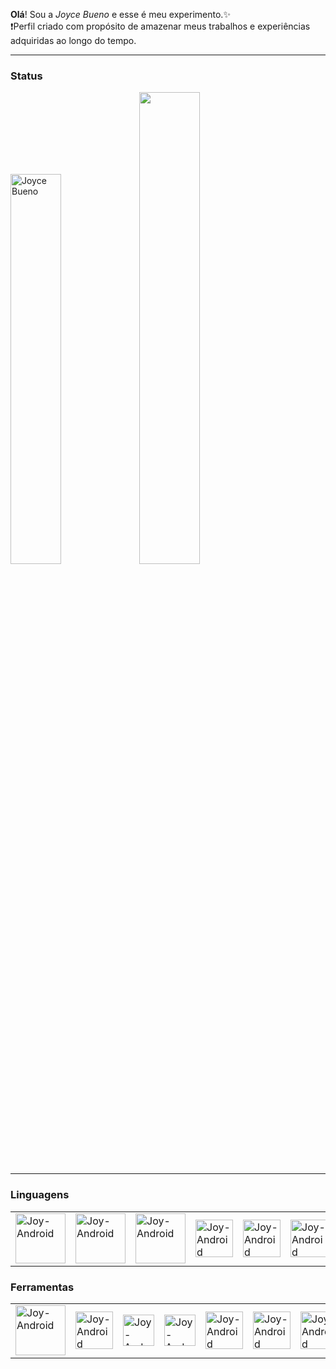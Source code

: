 

**Olá**! Sou a *Joyce Bueno* e esse é meu experimento.✨<br/>
❗Perfil criado com propósito de amazenar meus trabalhos e experiências adquiridas ao longo do tempo.<hr/> 


### Status
<div>
 <img width="40%" src="https://github-readme-stats.vercel.app/api?username=joycebueno&show_icons=true&theme=dracula" alt="Joyce Bueno" />
 <img width="44%" src="https://github-readme-stats.vercel.app/api/top-langs/?username=joycebueno&layout=compact&langs_count=16&theme=dracula" /> 
</div>

<hr/>

### Linguagens
<table cellspan="0" collspan="0" width="100">
  <tr>
    <td>
      <img align="center" alt="Joy-Android" height="auto" width="80"  src="https://cdn.jsdelivr.net/gh/devicons/devicon@latest/icons/java/java-original-wordmark.svg">
     </td>
    <td>
      <img align="center" alt="Joy-Android" height="auto" width="80"  src="https://cdn.jsdelivr.net/gh/devicons/devicon@latest/icons/xml/xml-original.svg">
     </td>
    <td>
       <img align="center" alt="Joy-Android" height="auto" width="80"  src="https://cdn.jsdelivr.net/gh/devicons/devicon@latest/icons/kotlin/kotlin-original-wordmark.svg">
     </td>
     <td>
      <img align="center" alt="Joy-Android" height="auto" width="60"  src="https://cdn.jsdelivr.net/gh/devicons/devicon@latest/icons/javascript/javascript-original.svg">
     </td>
     <td>
      <img align="center" alt="Joy-Android" height="auto" width="60"  src="https://cdn.jsdelivr.net/gh/devicons/devicon@latest/icons/html5/html5-original-wordmark.svg">
     </td>
     <td>
       <img align="center" alt="Joy-Android" height="auto" width="60"  src="https://cdn.jsdelivr.net/gh/devicons/devicon@latest/icons/git/git-original-wordmark.svg">
     </td>
  </tr>
</table>

### Ferramentas
<table cellspan="0" collspan="0" width="100">
  <tr>
     <td>
       <img align="center" alt="Joy-Android" height="auto" width="80"  src="https://cdn.jsdelivr.net/gh/devicons/devicon@latest/icons/androidstudio/androidstudio-plain-wordmark.svg">
     </td>
    <td>
      <img align="center" alt="Joy-Android" height="auto" width="60"  src="https://cdn.jsdelivr.net/gh/devicons/devicon@latest/icons/intellij/intellij-original.svg">
     </td>
    <td>
      <img align="center" alt="Joy-Android" height="auto" width="50"  src="https://cdn.jsdelivr.net/gh/devicons/devicon@latest/icons/visualstudio/visualstudio-original.svg">
     </td>
    <td>
       <img align="center" alt="Joy-Android" height="auto" width="50"  src="https://cdn.jsdelivr.net/gh/devicons/devicon@latest/icons/figma/figma-original.svg">
     </td>
     <td>
      <img align="center" alt="Joy-Android" height="auto" width="60"  src="https://cdn.jsdelivr.net/gh/devicons/devicon@latest/icons/bitbucket/bitbucket-original-wordmark.svg">
     </td>
     <td>
      <img align="center" alt="Joy-Android" height="auto" width="60"  src="https://cdn.jsdelivr.net/gh/devicons/devicon@latest/icons/jira/jira-original-wordmark.svg">
     </td>
     <td>
       <img align="center" alt="Joy-Android" height="auto" width="60"  src="https://cdn.jsdelivr.net/gh/devicons/devicon@latest/icons/bamboo/bamboo-original-wordmark.svg">
     </td>
  </tr>
</table>





